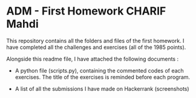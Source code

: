 # ADM - First Homework CHARIF Mahdi
 This repository contains all the folders and files of the first homework. I have completed all the challenges and exercises (all of the 1985 points).

Alongside this readme file, I have attached the following documents :

- A python file (scripts.py), containing the commented codes of each exercises. The title of the exercises is reminded before each program.

- A list of all the submissions I have made on Hackerrank (screenshots)
